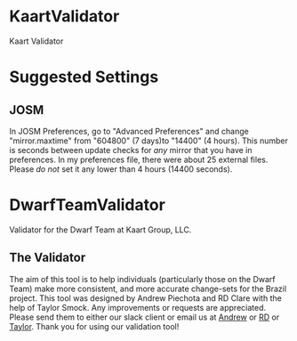 # KaartValidator
Kaart Validator


# Suggested Settings
## JOSM
In JOSM Preferences, go to "Advanced Preferences" and change "mirror.maxtime"
from "604800" (7 days)to "14400" (4 hours). This number is seconds between
update checks for _any_ mirror that you have in preferences. In my preferences
file, there were about 25 external files. Please _do not_ set it any lower than
4 hours (14400 seconds).

# DwarfTeamValidator
Validator for the Dwarf Team at Kaart Group, LLC.

## The Validator
The aim of this tool is to help individuals (particularly those on the Dwarf Team) make more consistent, and more accurate change-sets for the Brazil project. This tool was designed by Andrew Piechota and RD Clare with the help of Taylor Smock. Any improvements or requests are appreciated. Please send them to either our slack client or email us at [Andrew](mailto:andrew.piechota@kaartgroup.com) or [RD](mailto:rd.clare@kaartgroup.com) or [Taylor](mailto:taylor.smock@kaartgroup.com). Thank you for using our validation tool! 
